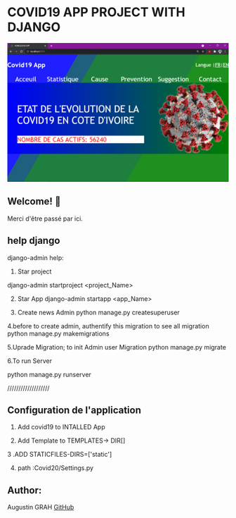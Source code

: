 # COVID19 APP PROJECT WITH DJANGO 

![Front Design ](covid19/static/images/ProjectImage.png)

## Welcome! 👋

Merci d'être passé par ici.

## help django

django-admin help:

1. Star project

django-admin startproject <project_Name>


2. Star App
django-admin startapp <app_Name>

3. Create news Admin 
python manage.py createsuperuser

4.before to create admin, authentify this migration 
to see all migration 
python manage.py makemigrations

5.Uprade Migration; to init Admin user Migration
 python manage.py migrate

6.To run Server 

python manage.py runserver 



///////////////////


## Configuration de  l'application
1. Add covid19 to INTALLED App

2. Add Template to TEMPLATES-> DIR[]

3 .ADD STATICFILES-DIRS=['static']

4. path :Covid20/Settings.py





## Author:
Augustin GRAH
[GitHub](https://github.com/augustCalibre)